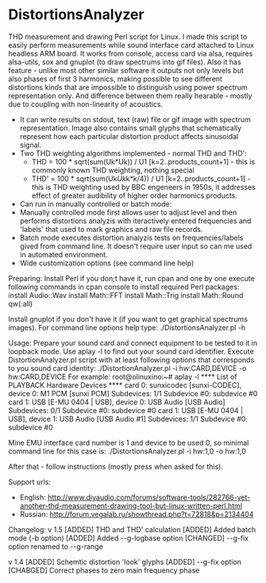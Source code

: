 # DistortionsAnalyzer
THD measurement and drawing Perl script for Linux.
I made this script to easily perform measurements while sound interface card attached to Linux headless ARM board. It works from console, access card via alsa, requires alsa-utils, sox and gnuplot (to draw spectrums into gif files).
Also it has feature - unlike most other similar software it outputs not only levels but also phases of first 3 harmonics, making possible to see different distortions kinds that are impossible to distinguish using power spectrum representation only. And difference between them really hearable - mostly due to coupling with non-linearity of acoustics.
- It can write results on stdout, text (raw) file or gif image with spectrum representation. Image also contains small glyphs that schematically represent how each particular distortion product affects sinusoidal signal.
- Two THD weighting algorithms implemented - normal THD and THD':
  - THD = 100 * sqrt(sum(Uk*Uk)) / U1 [k=2..products_count+1]  - this is commonly known THD weighting, nothing special
  - THD' = 100 * sqrt(sum(Uk*Uk*k*k/4)) / U1 [k=2..products_count+1]  - this is THD weighting used by BBC engeneers in 1950s, it addresses effect of greater audibility of higher order harmonics products.
- Can run in manually controlled or batch mode:
 - Manually controlled mode first allows user to adjust level and then performs distortions analyzis with iteractively entered frequencies and 'labels' that used to mark graphics and raw file records.
 - Batch mode executes distortion analyzis tests on frequencies/labels gived from command line. It doesn't require user input so can me used in automated environment.
- Wide customization options (see command line help)


Preparing: Install Perl if you don;t have it, run cpan and one by one execute following commands in cpan console to install required Perl packages:
install Audio::Wav
install Math::FFT
install Math::Trig
install Math::Round qw(:all)

Install gnuplot if you don't have it (if you want to get graphical spectrums images).
For command line options help type: ./DistortionsAnalyzer.pl -h

Usage:
Prepare your sound card and connect equipment to be tested to it in loopback mode.
Use aplay -l to find out your sound card identifier. Execute DistortionAnalyzer.pl script with at least following options that corresponds to you sound card identity:
./DistortionAnalyzer.pl -i hw:CARD,DEVICE -o hw:CARD,DEVICE
For example:
root@olinuxino:~# aplay -l
**** List of PLAYBACK Hardware Devices ****
card 0: sunxicodec [sunxi-CODEC], device 0: M1 PCM [sunxi PCM]
  Subdevices: 1/1
  Subdevice #0: subdevice #0
card 1: USB [E-MU 0404 | USB], device 0: USB Audio [USB Audio]
  Subdevices: 0/1
  Subdevice #0: subdevice #0
card 1: USB [E-MU 0404 | USB], device 1: USB Audio [USB Audio #1]
  Subdevices: 1/1
  Subdevice #0: subdevice #0

Mine EMU interface card number is 1 and device to be used 0, so minimal command line for this case is:
./DistortionsAnalyzer.pl -i hw:1,0 -o hw:1,0

After that - follow instructions (mostly press <ENTER> when asked for this).

Support urls:
 - English: http://www.diyaudio.com/forums/software-tools/282766-yet-another-thd-measurement-drawing-tool-but-linux-written-perl.html
 - Russian: http://forum.vegalab.ru/showthread.php?t=72818&p=2134404


Changelog:
v 1.5
 [ADDED] THD and THD' calculation
 [ADDED] Added batch mode (-b option)
 [ADDED] Added --g-logbase option
 [CHANGED] --g-fix option renamed to --g-range

v 1.4
 [ADDED] Schemtic distortion 'look' glyphs
 [ADDED] --g-fix option
 [CHABGED] Correct phases to zero main frequency phase
